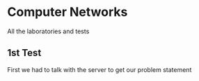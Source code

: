 # Computer Networks
All the laboratories and tests

## 1st Test

First we had to talk with the server to get our problem statement

